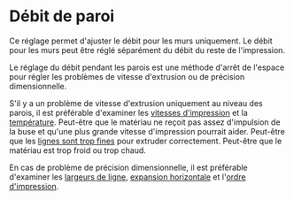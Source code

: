 Débit de paroi
===

Ce réglage permet d'ajuster le débit pour les murs uniquement. Le débit pour les murs peut être réglé séparément du débit du reste de l'impression.

Le réglage du débit pendant les parois est une méthode d'arrêt de l'espace pour régler les problèmes de vitesse d'extrusion ou de précision dimensionnelle.

S'il y a un problème de vitesse d'extrusion uniquement au niveau des parois, il est préférable d'examiner les [vitesses d'impression](../speed/speed_wall.md) et la [température](material_print_temperature.md). Peut-être que le matériau ne reçoit pas assez d'impulsion de la buse et qu'une plus grande vitesse d'impression pourrait aider. Peut-être que les [lignes sont trop fines](../resolution/wall_line_width.md) pour extruder correctement. Peut-être que le matériau est trop froid ou trop chaud.

En cas de problème de précision dimensionnelle, il est préférable d'examiner les [largeurs de ligne](../resolution/wall_line_width.md), [expansion horizontale](../shell/xy_offset.md) et l'[ordre d'impression](../shell/outer_inset_first.md).
